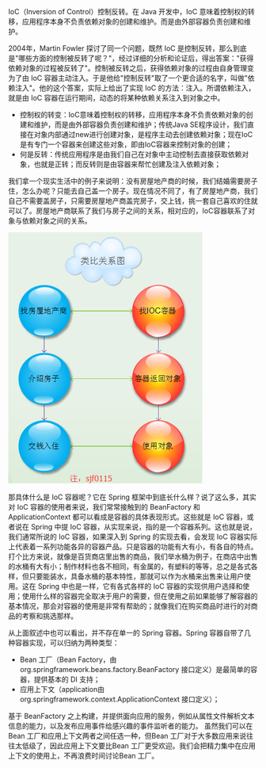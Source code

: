 IoC（Inversion of Control）控制反转。在 Java 开发中，IoC 意味着控制权的转移，应用程序本身不负责依赖对象的创建和维护。而是由外部容器负责创建和维护。

2004年，Martin Fowler 探讨了同一个问题，既然 IoC 是控制反转，那么到底是"哪些方面的控制被反转了呢？"，经过详细的分析和论证后，得出答案："获得依赖对象的过程被反转了"。控制被反转之后，获得依赖对象的过程由自身管理变为了由 IoC 容器主动注入。于是他给"控制反转"取了一个更合适的名字，叫做"依赖注入"。他的这个答案，实际上给出了实现 IoC 的方法：注入。所谓依赖注入，就是由 IoC 容器在运行期间，动态的将某种依赖关系注入到对象之中。
- 控制权的转变：IoC意味着控制权的转移，应用程序本身不负责依赖对象的创建和维护，而是由外部容器负责创建和维护；传统Java SE程序设计，我们直接在对象内部通过new进行创建对象，是程序主动去创建依赖对象；现在IoC是有专门一个容器来创建这些对象，即由IoC容器来控制对象的创建；
- 何是反转：传统应用程序是由我们自己在对象中主动控制去直接获取依赖对象，也就是正转；而反转则是由容器来帮忙创建及注入依赖对象；

我们拿一个现实生活中的例子来说明：没有房屋地产商的时候，我们结婚需要房子住，怎么办呢？只能去自己盖一个房子。现在情况不同了，有了房屋地产商，我们自己不需要盖房子，只需要房屋地产商盖完房子，交上钱，挑一套自己喜欢的住就可以了。房屋地产商联系了我们与房子之间的关系，相对应的，IoC容器联系了对象与依赖对象之间的关系。

![](../../Image/Spring/spring-ioc-1.png)

那具体什么是 IoC 容器呢？它在 Spring 框架中到底长什么样？说了这么多，其实对 IoC 容器的使用者来说，我们常常接触到的 BeanFactory 和 ApplicationContext 都可以看成是容器的具体表现形式。这些就是 IoC 容器，或者说在 Spring 中提 IoC 容器，从实现来说，指的是一个容器系列。这也就是说，我们通常所说的 IoC 容器，如果深入到 Spring 的实现去看，会发现 IoC 容器实际上代表着一系列功能各异的容器产品。只是容器的功能有大有小，有各自的特点。打个比方来说，就像是百货商店里出售的商品，我们举水桶为例子，在商店中出售的水桶有大有小；制作材料也各不相同，有金属的，有塑料的等等，总之是各式各样，但只要能装水，具备水桶的基本特性，那就可以作为水桶来出售来让用户使用。这在 Spring 中也是一样，它有各式各样的 IoC 容器的实现供用户选择和使用；使用什么样的容器完全取决于用户的需要，但在使用之前如果能够了解容器的基本情况，那会对容器的使用是非常有帮助的；就像我们在购买商品时进行的对商品的考察和挑选那样。

从上面叙述中也可以看出，并不存在单一的 Spring 容器。Spring 容器自带了几种容器实现，可以归纳为两种类型：
- Bean 工厂（Bean Factory，由org.springframework.beans.factory.BeanFactory 接口定义）是最简单的容器，提供基本的 DI 支持；
- 应用上下文（application由org.springframework.context.ApplicationContext 接口定义）；

基于 BeanFactory 之上构建，并提供面向应用的服务，例如从属性文件解析文本信息的能力，以及发布应用事件给感兴趣的事件监听者的能力。 虽然我们可以在Bean 工厂和应用上下文两者之间任选一种，但Bean 工厂对于大多数应用来说往往太低级了，因此应用上下文要比Bean 工厂更受欢迎。我们会把精力集中在应用上下文的使用上，不再浪费时间讨论Bean 工厂。
